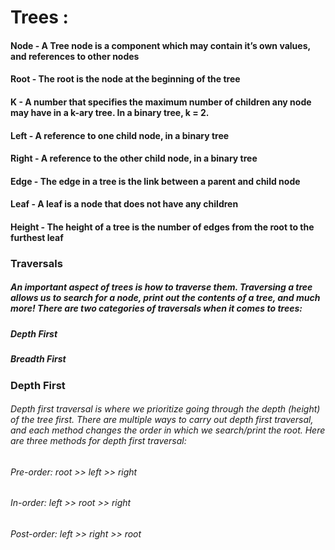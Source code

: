 # Trees :
#### Node - A Tree node is a component which may contain it’s own values, and references to other nodes
#### Root - The root is the node at the beginning of the tree
#### K - A number that specifies the maximum number of children any node may have in a k-ary tree. In a binary tree, k = 2.
#### Left - A reference to one child node, in a binary tree
#### Right - A reference to the other child node, in a binary tree
#### Edge - The edge in a tree is the link between a parent and child node
#### Leaf - A leaf is a node that does not have any children
#### Height - The height of a tree is the number of edges from the root to the furthest leaf



### Traversals
##### An important aspect of trees is how to traverse them. Traversing a tree allows us to search for a node, print out the contents of a tree, and much more! There are two categories of traversals when it comes to trees:

##### Depth First
##### Breadth First


### Depth First
###### Depth first traversal is where we prioritize going through the depth (height) of the tree first. There are multiple ways to carry out depth first traversal, and each method changes the order in which we search/print the root. Here are three methods for depth first traversal:

###### Pre-order: root >> left >> right
###### In-order: left >> root >> right
###### Post-order: left >> right >> root